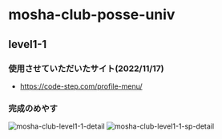# mosha-club-posse-univ
## level1-1
### 使用させていただいたサイト(2022/11/17)

- https://code-step.com/profile-menu/

### 完成のめやす
![mosha-club-level1-1-detail](https://user-images.githubusercontent.com/107479598/202722855-cca3c031-50a7-4fea-811c-a5157cf32089.png)
![mosha-club-level1-1-sp-detail](https://user-images.githubusercontent.com/107479598/202722875-7dbddcbd-0ec6-4653-b090-cdd2f9bf7c96.png)



